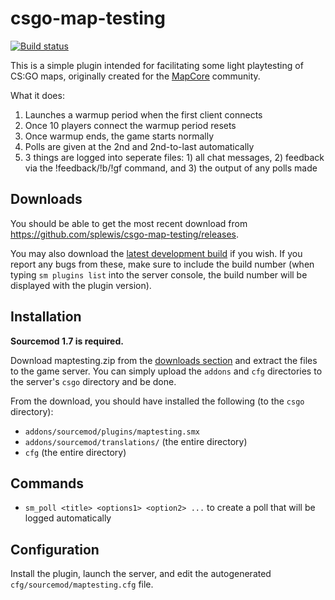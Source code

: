 csgo-map-testing
===========================

[![Build status](http://ci.splewis.net/job/csgo-pug-setup/badge/icon)](http://ci.splewis.net/job/csgo-pug-setup/)

This is a simple plugin intended for facilitating some light playtesting of CS:GO maps, originally created for the [MapCore](mapcore.org) community.

What it does:

1. Launches a warmup period when the first client connects
2. Once 10 players connect the warmup period resets
3. Once warmup ends, the game starts normally
4. Polls are given at the 2nd and 2nd-to-last automatically
5. 3 things are logged into seperate files: 1) all chat messages, 2) feedback via the !feedback/!b/!gf command, and 3) the output of any polls made

## Downloads

You should be able to get the most recent download from https://github.com/splewis/csgo-map-testing/releases.

You may also download the [latest development build](http://ci.splewis.net/job/csgo-map-testing/lastSuccessfulBuild/) if you wish. If you report any bugs from these, make sure to include the build number (when typing ``sm plugins list`` into the server console, the build number will be displayed with the plugin version).

## Installation

**Sourcemod 1.7 is required.**

Download maptesting.zip from the [downloads section](https://github.com/splewis/csgo-map-testing/releases) and extract the files to the game server. You can simply upload the ``addons`` and ``cfg`` directories to the server's ``csgo`` directory and be done.

 From the download, you should have installed the following (to the ``csgo`` directory):
- ``addons/sourcemod/plugins/maptesting.smx``
- ``addons/sourcemod/translations/`` (the entire directory)
- ``cfg`` (the entire directory)

## Commands

- ``sm_poll <title> <options1> <option2> ...`` to create a poll that will be logged automatically

## Configuration

Install the plugin, launch the server, and edit the autogenerated ``cfg/sourcemod/maptesting.cfg`` file.
